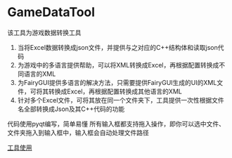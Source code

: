 <!--
 * @Author: your name
 * @Date: 2021-09-13 11:46:38
 * @LastEditTime: 2021-09-13 12:06:31
 * @LastEditors: Please set LastEditors
 * @Description: In User Settings Edit
 * @FilePath: \MarkdownLogd:\Projects\pyqt\GameDataTool\README.md
-->
# GameDataTool

该工具为游戏数据转换工具

1. 当将Excel数据转换成json文件，并提供与之对应的C++结构体和读取json代码  
2. 为游戏中的多语言提供帮助，可以将XML转换成Excel，再根据配置转换成不同语言的XML
3. 为FairyGUI提供多语言的解决方法，只需要提供FairyGUI生成的UI的XML文件，可将其转换成Excel，再根据配置转换成其他语言的XML
4. 针对多个Excel文件，可将其放在同一个文件夹下，工具提供一次性根据文件名全部转换成Json及其C++代码的功能

代码使用pyqt编写，简单易懂
所有输入框都支持拖入操作，即你可以选中文件、文件夹拖入到输入框中，输入框会自动处理文件路径

[工具使用](https://docs.qq.com/doc/DWGZ5QnhEc0huZFJI)
